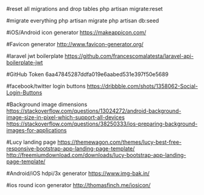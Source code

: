 #reset all migrations and drop tables
php artisan migrate:reset

#migrate everything
php artisan migrate
php artisan db:seed

#iOS/Android icon generator
https://makeappicon.com/

#Favicon generator
http://www.favicon-generator.org/

#laravel jwt boilerplate
https://github.com/francescomalatesta/laravel-api-boilerplate-jwt

#GitHub Token
6aa47845287ddfa019e6aabed531e397f50e5689

#facebook/twitter login buttons
https://dribbble.com/shots/1358062-Social-Login-Buttons

#Background image dimensions 
https://stackoverflow.com/questions/13024272/android-background-image-size-in-pixel-which-support-all-devices
https://stackoverflow.com/questions/38250333/ios-preparing-background-images-for-applications

#Lucy landing page
https://themewagon.com/themes/lucy-best-free-responsive-bootstrap-app-landing-page-template/
http://freemiumdownload.com/downloads/lucy-bootstrap-app-landing-page-template/

#Android/iOS hdpi/3x generator 
https://www.img-bak.in/

#ios round icon generator
http://thomasfinch.me/iosicon/